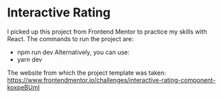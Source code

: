 <h1>Interactive Rating</h1>

I picked up this project from Frontend Mentor to practice my skills with React. The commands to run the project are:

+ npm run dev 
Alternatively, you can use:
+ yarn dev

The website from which the project template was taken: https://www.frontendmentor.io/challenges/interactive-rating-component-koxpeBUmI



